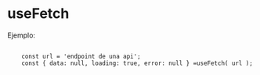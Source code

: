 # useFetch

Ejemplo:
```

    const url = 'endpoint de una api';
    const { data: null, loading: true, error: null } =useFetch( url );
```